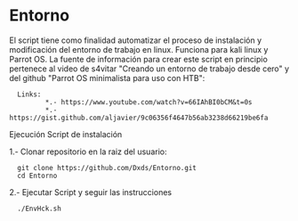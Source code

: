 # Entorno

El script tiene como finalidad automatizar el proceso de instalación y modificación del entorno de trabajo en linux. Funciona para kali linux y Parrot OS.
La fuente de información para crear este script en principio pertenece al video de s4vitar "Creando un entorno de trabajo desde cero" y del github "Parrot OS minimalista para uso con HTB":

      Links:
             *.- https://www.youtube.com/watch?v=66IAhBI0bCM&t=0s
             *.- https://gist.github.com/aljavier/9c06356f4647b56ab3238d66219be6fa
             
Ejecución Script de instalación

1.- Clonar repositorio en la raiz del usuario:

      git clone https://github.com/Dxds/Entorno.git
      cd Entorno
      
2.- Ejecutar Script y seguir las instrucciones

      ./EnvHck.sh
